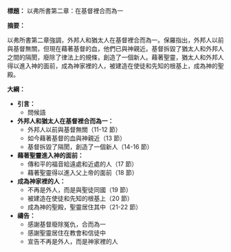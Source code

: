 **標題：** 以弗所書第二章：在基督裡合而為一

**摘要：**

以弗所書第二章強調，外邦人和猶太人在基督裡合而為一。保羅指出，外邦人以前與基督無關，但現在藉著基督的血，他們已與神親近。基督拆毀了猶太人和外邦人之間的隔閡，廢除了律法上的規條，創造了一個新人。藉著聖靈，猶太人和外邦人得以進入神的面前，成為神家裡的人，被建造在使徒和先知的根基上，成為神的聖殿。

**大綱：**

* **引言：**
    * 問候語
* **外邦人和猶太人在基督裡合而為一：**
    * 外邦人以前與基督無關（11-12 節）
    * 如今藉著基督的血與神親近（13 節）
    * 基督拆毀了隔閡，創造了一個新人（14-16 節）
* **藉著聖靈進入神的面前：**
    * 傳和平的福音給遠處和近處的人（17 節）
    * 藉著聖靈得以進入父上帝的面前（18 節）
* **成為神家裡的人：**
    * 不再是外人，而是與聖徒同國（19 節）
    * 被建造在使徒和先知的根基上（20 節）
    * 成為神的聖殿，聖靈居住其中（21-22 節）
* **禱告：**
    * 感謝基督廢除冤仇，合而為一
    * 感謝聖靈居住在教會和信徒中
    * 宣告不再是外人，而是神家裡的人